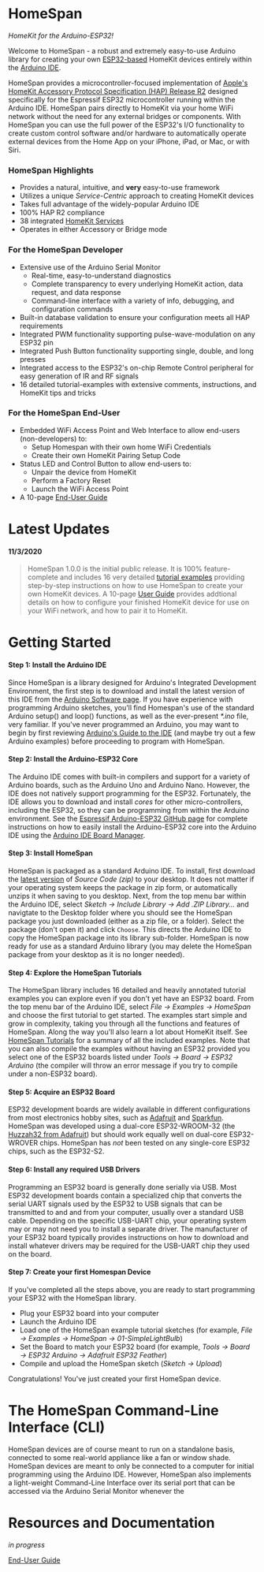 # HomeSpan
*HomeKit for the Arduino-ESP32!*

Welcome to HomeSpan - a robust and extremely easy-to-use Arduino library for creating your own [ESP32-based](https://www.espressif.com/en/products/modules/esp32) HomeKit devices entirely within the [Arduino IDE](http://www.arduino.cc).

HomeSpan provides a microcontroller-focused implementation of [Apple's HomeKit Accessory Protocol Specification (HAP) Release R2](https://developer.apple.com/support/homekit-accessory-protocol/) designed specifically for the Espressif ESP32 microcontroller running within the Arduino IDE.  HomeSpan pairs directly to HomeKit via your home WiFi network without the need for any external bridges or components.  With HomeSpan you can use the full power of the ESP32's I/O functionality to create custom control software and/or hardware to automatically operate external devices from the Home App on your iPhone, iPad, or Mac, or with Siri.

### HomeSpan Highlights

* Provides a natural, intuitive, and **very** easy-to-use framework
* Utilizes a unique *Service-Centric* approach to creating HomeKit devices
* Takes full advantage of the widely-popular Arduino IDE
* 100% HAP R2 compliance
* 38 integrated [HomeKit Services](docs/ServiceList.md)
* Operates in either Accessory or Bridge mode

### For the HomeSpan Developer

* Extensive use of the Arduino Serial Monitor
  * Real-time, easy-to-understand diagnostics
  * Complete transparency to every underlying HomeKit action, data request, and data response
  * Command-line interface with a variety of info, debugging, and configuration commands
* Built-in database validation to ensure your configuration meets all HAP requirements
* Integrated PWM functionality supporting pulse-wave-modulation on any ESP32 pin
* Integrated Push Button functionality supporting single, double, and long presses 
* Integrated access to the ESP32's on-chip Remote Control peripheral for easy generation of IR and RF signals
* 16 detailed tutorial-examples with extensive comments, instructions, and HomeKit tips and tricks

### For the HomeSpan End-User

* Embedded WiFi Access Point and Web Interface to allow end-users (non-developers) to:
  * Setup Homespan with their own home WiFi Credentials
  * Create their own HomeKit Pairing Setup Code
* Status LED and Control Button to allow end-users to:
  * Unpair the device from HomeKit
  * Perform a Factory Reset
  * Launch the WiFi Access Point
* A 10-page [End-User Guide](docs/UserGuide.md)

# Latest Updates

#### 11/3/2020

> HomeSpan 1.0.0 is the initial public release. It is 100% feature-complete and includes 16 very detailed [tutorial examples](docs/Tutorials.md) providing step-by-step instructions on how to use HomeSpan to create your own HomeKit devices. A 10-page [User Guide](docs/UserGuide.md) provides addtional details on how to configure your finished HomeKit device for use on your WiFi network, and how to pair it to HomeKit.

# Getting Started

#### Step 1: Install the Arduino IDE

Since HomeSpan is a library designed for Arduino's Integrated Development Environment, the first step is to download and install the latest version of this IDE from the [Arduino Software page](https://www.arduino.cc/en/software).  If you have experience with programming Arduino sketches, you'll find Homespan's use of the standard Arduino setup() and loop() functions, as well as the ever-present *\*.ino* file, very familiar.  If you've never programmed an Arduino, you may want to begin by first reviewing [Arduino's Guide to the IDE](https://www.arduino.cc/en/Guide/Environment) (and maybe try out a few Arduino examples) before proceeding to program with HomeSpan.

#### Step 2: Install the Arduino-ESP32 Core

The Arduino IDE comes with built-in compilers and support for a variety of Arduino boards, such as the Arduino Uno and Arduino Nano.  However, the IDE does not natively support programming for the ESP32.  Fortunately, the IDE allows you to download and install *cores* for other micro-controllers, including the ESP32, so  they can be programming from within the Arduino environment.  See the [Espressif Arduino-ESP32 GitHub page](https://github.com/espressif/arduino-esp32#arduino-core-for-esp32-wifi-chip) for complete instructions on how to easily install the Arduino-ESP32 core into the Arduino IDE using the [Arduino IDE Board Manager](https://github.com/espressif/arduino-esp32/blob/master/docs/arduino-ide/boards_manager.md).

#### Step 3: Install HomeSpan

HomeSpan is packaged as a standard Arduino IDE.  To install, first download the [latest version](https://github.com/HomeSpan/HomeSpan/releases/latest) of *Source Code (zip)* to your desktop. It does not matter if your operating system keeps the package in zip form, or automatically unzips it when saving to you desktop.  Next, from the top menu bar within the Arduino IDE, select *Sketch → Include Library → Add .ZIP Library...* and navigtate to the Desktop folder where you should see the HomeSpan package you just downloaded (either as a zip file, or a folder).  Select the package (don't open it) and click `Choose`.  This directs the Arduino IDE to copy the HomeSpan package into its library sub-folder.  HomeSpan is now ready for use as a standard Arduino library (you may delete the HomeSpan package from your desktop as it is no longer needed).

#### Step 4: Explore the HomeSpan Tutorials

The HomeSpan library includes 16 detailed and heavily annotated tutorial examples you can explore even if you don't yet have an ESP32 board.  From the top menu bar of the Arduino IDE, select *File → Examples → HomeSpan* and choose the first tutorial to get started. The examples start simple and grow in complexity, taking you through all the functions and features of HomeSpan.  Along the way you'll also learn a lot about HomeKit itself.  See [HomeSpan Tutorials](docs/Tutorials.md) for a summary of all the included examples.  Note that you can also compile the examples without having an ESP32 provided you select one of the ESP32 boards listed under *Tools → Board → ESP32 Arduino* (the compiler will throw an error message if you try to compile under a non-ESP32 board).

#### Step 5: Acquire an ESP32 Board

ESP32 development boards are widely available in different configurations from most electronics hobby sites, such as [Adafruit](https://www.adafruit.com) and [Sparkfun](https://www.sparkfun.com).  HomeSpan was developed using a dual-core ESP32-WROOM-32 (the [Huzzah32 from Adafruit](https://www.adafruit.com/product/3619)) but should work equally well on dual-core ESP32-WROVER chips.  HomeSpan has *not* been tested on any single-core ESP32 chips, such as the ESP32-S2.

#### Step 6: Install any required USB Drivers

Programming an ESP32 board is generally done serially via USB.  Most ESP32 development boards contain a specialized chip that converts the serial UART signals used by the ESP32 to USB signals that can be transmitted to and and from your computer, usually over a standard USB cable.  Depending on the specific USB-UART chip, your operating system may or may not need you to install a separate driver.  The manufacturer of your ESP32 board typically provides instructions on how to download and install whatever drivers may be required for the USB-UART chip they used on the board.

#### Step 7: Create your first Homespan Device

If you've completed all the steps above, you are ready to start programming your ESP32 with the HomeSpan library.

* Plug your ESP32 board into your computer
* Launch the Arduino IDE
* Load one of the HomeSpan example tutorial sketches (for example, *File → Examples → HomeSpan → 01-SimpleLightBulb*)
* Set the Board to match your ESP32 board (for example, *Tools → Board → ESP32 Arduino → Adafruit ESP32 Feather*)
* Compile and upload the HomeSpan sketch (*Sketch → Upload*)

Congratulations!  You've just created your first HomeSpan device.

# The HomeSpan Command-Line Interface (CLI)

HomeSpan devices are of course meant to run on a standalone basis, connected to some real-world appliance like a fan or window shade.  HomeSpan devices are meant to only be connected to a computer for initial programming using the Arduino IDE.  However, HomeSpan also implements a light-weight Command-Line Interface over its serial port that can be accessed via the Arduino Serial Monitor whenever the 




# Resources and Documentation

*in progress*

[End-User Guide](docs/UserGuide.md)

